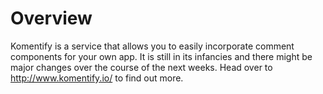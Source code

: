 # Overview

Komentify is a service that allows you to easily incorporate comment components for your own app. It is still in its infancies and there might be major changes over the course of the next weeks. Head over to http://www.komentify.io/ to find out more.



